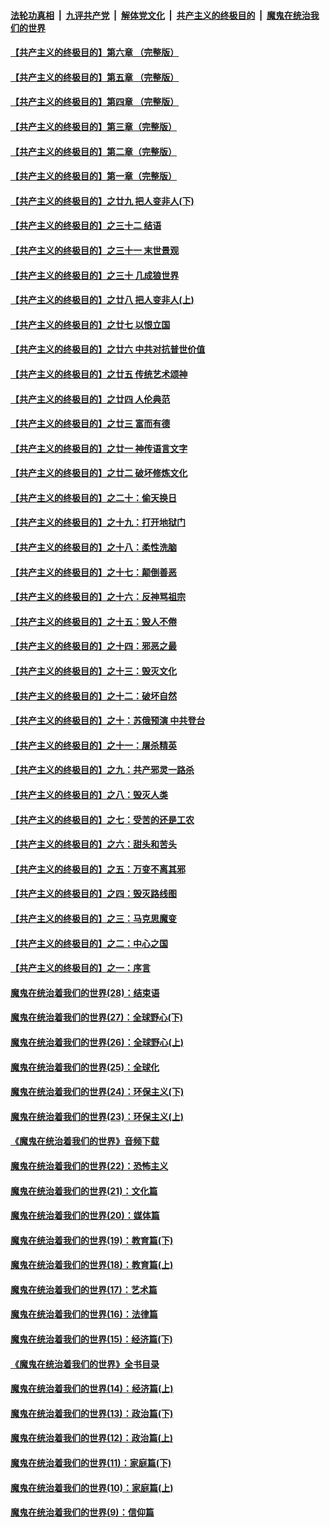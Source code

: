 ####  [法轮功真相](../../../../basic/blob/master/README.md?t=02171952) &nbsp;|&nbsp; [九评共产党](../../../../9ping.md/blob/master/README.md?t=02171952) &nbsp;|&nbsp; [解体党文化](../../../../jtdwh.md/blob/master/README.md?t=02171952)  &nbsp;|&nbsp; [共产主义的终极目的](../../../../gczydzjmd.md/blob/master/README.md?t=02171952) &nbsp;|&nbsp; [魔鬼在统治我们的世界](../../../../mgztzwmdsj.md/blob/master/README.md?t=02171952) 

#### [【共产主义的终极目的】第六章 （完整版）](../pages/nsc422/n11428913.md?t=02171952) 

#### [【共产主义的终极目的】第五章 （完整版）](../pages/nsc422/n11428912.md?t=02171952) 

#### [【共产主义的终极目的】第四章 （完整版）](../pages/nsc422/n11428907.md?t=02171952) 

#### [【共产主义的终极目的】第三章（完整版）](../pages/nsc422/n11428848.md?t=02171952) 

#### [【共产主义的终极目的】第二章（完整版）](../pages/nsc422/n11428831.md?t=02171952) 

#### [【共产主义的终极目的】第一章（完整版）](../pages/nsc422/n11417651.md?t=02171952) 

#### [【共产主义的终极目的】之廿九 把人变非人(下)](../pages/nsc422/n11344140.md?t=02171952) 

#### [【共产主义的终极目的】之三十二 结语](../pages/nsc422/n11360535.md?t=02171952) 

#### [【共产主义的终极目的】之三十一 末世景观](../pages/nsc422/n11351129.md?t=02171952) 

#### [【共产主义的终极目的】之三十 几成狼世界](../pages/nsc422/n11348280.md?t=02171952) 

#### [【共产主义的终极目的】之廿八 把人变非人(上)](../pages/nsc422/n11340492.md?t=02171952) 

#### [【共产主义的终极目的】之廿七 以恨立国](../pages/nsc422/n11336944.md?t=02171952) 

#### [【共产主义的终极目的】之廿六 中共对抗普世价值](../pages/nsc422/n11324785.md?t=02171952) 

#### [【共产主义的终极目的】之廿五 传统艺术颂神](../pages/nsc422/n11296396.md?t=02171952) 

#### [【共产主义的终极目的】之廿四 人伦典范](../pages/nsc422/n11296397.md?t=02171952) 

#### [【共产主义的终极目的】之廿三 富而有德](../pages/nsc422/n11283598.md?t=02171952) 

#### [【共产主义的终极目的】之廿一 神传语言文字](../pages/nsc422/n11263265.md?t=02171952) 

#### [【共产主义的终极目的】之廿二 破坏修炼文化](../pages/nsc422/n11245728.md?t=02171952) 

#### [【共产主义的终极目的】之二十：偷天换日](../pages/nsc422/n11238846.md?t=02171952) 

#### [【共产主义的终极目的】之十九：打开地狱门](../pages/nsc422/n11206376.md?t=02171952) 

#### [【共产主义的终极目的】之十八：柔性洗脑](../pages/nsc422/n11199994.md?t=02171952) 

#### [【共产主义的终极目的】之十七：颠倒善恶](../pages/nsc422/n11179782.md?t=02171952) 

#### [【共产主义的终极目的】之十六：反神骂祖宗](../pages/nsc422/n11166798.md?t=02171952) 

#### [【共产主义的终极目的】之十五：毁人不倦](../pages/nsc422/n11166792.md?t=02171952) 

#### [【共产主义的终极目的】之十四：邪恶之最](../pages/nsc422/n11150249.md?t=02171952) 

#### [【共产主义的终极目的】之十三：毁灭文化](../pages/nsc422/n11135227.md?t=02171952) 

#### [【共产主义的终极目的】之十二：破坏自然](../pages/nsc422/n11135214.md?t=02171952) 

#### [【共产主义的终极目的】之十：苏俄预演 中共登台](../pages/nsc422/n11118424.md?t=02171952) 

#### [【共产主义的终极目的】之十一：屠杀精英](../pages/nsc422/n11118442.md?t=02171952) 

#### [【共产主义的终极目的】之九：共产邪灵一路杀](../pages/nsc422/n11114139.md?t=02171952) 

#### [【共产主义的终极目的】之八：毁灭人类](../pages/nsc422/n11108503.md?t=02171952) 

#### [【共产主义的终极目的】之七：受苦的还是工农](../pages/nsc422/n11101809.md?t=02171952) 

#### [【共产主义的终极目的】之六：甜头和苦头](../pages/nsc422/n11096971.md?t=02171952) 

#### [【共产主义的终极目的】之五：万变不离其邪](../pages/nsc422/n11091285.md?t=02171952) 

#### [【共产主义的终极目的】之四：毁灭路线图](../pages/nsc422/n11086284.md?t=02171952) 

#### [【共产主义的终极目的】之三：马克思魔变](../pages/nsc422/n11061941.md?t=02171952) 

#### [【共产主义的终极目的】之二：中心之国](../pages/nsc422/n11047728.md?t=02171952) 

#### [【共产主义的终极目的】之一：序言](../pages/nsc422/n11086077.md?t=02171952) 

#### [魔鬼在统治着我们的世界(28)：结束语](../pages/nsc422/n10936246.md?t=02171952) 

#### [魔鬼在统治着我们的世界(27)：全球野心(下)](../pages/nsc422/n10928319.md?t=02171952) 

#### [魔鬼在统治着我们的世界(26)：全球野心(上)](../pages/nsc422/n10900318.md?t=02171952) 

#### [魔鬼在统治着我们的世界(25)：全球化](../pages/nsc422/n10788205.md?t=02171952) 

#### [魔鬼在统治着我们的世界(24)：环保主义(下)](../pages/nsc422/n10695307.md?t=02171952) 

#### [魔鬼在统治着我们的世界(23)：环保主义(上)](../pages/nsc422/n10688613.md?t=02171952) 

#### [《魔鬼在统治着我们的世界》音频下载](../pages/nsc422/n10635553.md?t=02171952) 

#### [魔鬼在统治着我们的世界(22)：恐怖主义](../pages/nsc422/n10614727.md?t=02171952) 

#### [魔鬼在统治着我们的世界(21)：文化篇](../pages/nsc422/n10597706.md?t=02171952) 

#### [魔鬼在统治着我们的世界(20)：媒体篇](../pages/nsc422/n10586579.md?t=02171952) 

#### [魔鬼在统治着我们的世界(19)：教育篇(下)](../pages/nsc422/n10564808.md?t=02171952) 

#### [魔鬼在统治着我们的世界(18)：教育篇(上)](../pages/nsc422/n10526970.md?t=02171952) 

#### [魔鬼在统治着我们的世界(17)：艺术篇](../pages/nsc422/n10499093.md?t=02171952) 

#### [魔鬼在统治着我们的世界(16)：法律篇](../pages/nsc422/n10485969.md?t=02171952) 

#### [魔鬼在统治着我们的世界(15)：经济篇(下)](../pages/nsc422/n10469975.md?t=02171952) 

#### [《魔鬼在统治着我们的世界》全书目录](../pages/nsc422/n10464261.md?t=02171952) 

#### [魔鬼在统治着我们的世界(14)：经济篇(上)](../pages/nsc422/n10457370.md?t=02171952) 

#### [魔鬼在统治着我们的世界(13)：政治篇(下)](../pages/nsc422/n10448270.md?t=02171952) 

#### [魔鬼在统治着我们的世界(12)：政治篇(上)](../pages/nsc422/n10444576.md?t=02171952) 

#### [魔鬼在统治着我们的世界(11)：家庭篇(下)](../pages/nsc422/n10440961.md?t=02171952) 

#### [魔鬼在统治着我们的世界(10)：家庭篇(上)](../pages/nsc422/n10435448.md?t=02171952) 

#### [魔鬼在统治着我们的世界(9)：信仰篇](../pages/nsc422/n10432159.md?t=02171952) 

